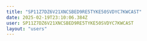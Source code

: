 ```yaml
---
title: "SP11Z7DZ6V21XNCSBED9RE5TYKE50SVDYC7KWCAST"
date: 2025-02-19T23:10:06.384Z
user: SP11Z7DZ6V21XNCSBED9RE5TYKE50SVDYC7KWCAST
layout: "users"
---
```

    